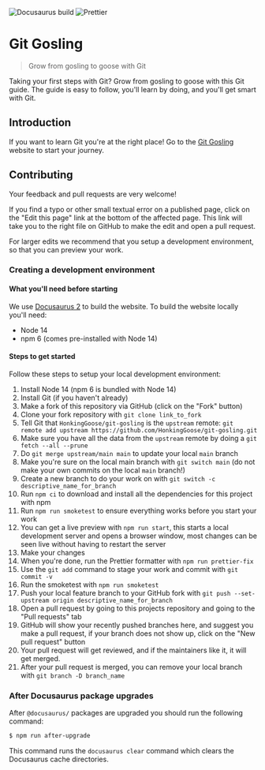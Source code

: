 ![Docusaurus build](https://github.com/HonkingGoose/git-gosling/workflows/Docusaurus%20build/badge.svg)
![Prettier](https://github.com/HonkingGoose/git-gosling/workflows/Prettier/badge.svg)

# Git Gosling

> Grow from gosling to goose with Git

Taking your first steps with Git?
Grow from gosling to goose with this Git guide.
The guide is easy to follow, you'll learn by doing, and you'll get smart with Git.

## Introduction

If you want to learn Git you're at the right place!
Go to the [Git Gosling](https://git-gosling.vercel.app/) website to start your journey.

## Contributing

Your feedback and pull requests are very welcome!

If you find a typo or other small textual error on a published page, click on the "Edit this page" link at the bottom of the affected page.
This link will take you to the right file on GitHub to make the edit and open a pull request.

For larger edits we recommend that you setup a development environment, so that you can preview your work.

### Creating a development environment

#### What you'll need before starting

We use [Docusaurus 2](https://v2.docusaurus.io/) to build the website.
To build the website locally you'll need:

- Node 14
- npm 6 (comes pre-installed with Node 14)

#### Steps to get started

Follow these steps to setup your local development environment:

1. Install Node 14 (npm 6 is bundled with Node 14)
1. Install Git (if you haven't already)
1. Make a fork of this repository via GitHub (click on the "Fork" button)
1. Clone your fork repository with `git clone link_to_fork`
1. Tell Git that `HonkingGoose/git-gosling` is the `upstream` remote: `git remote add upstream https://github.com/HonkingGoose/git-gosling.git`
1. Make sure you have all the data from the `upstream` remote by doing a `git fetch --all --prune`
1. Do `git merge upstream/main main` to update your local `main` branch
1. Make you're sure on the local main branch with `git switch main` (do not make your own commits on the local `main` branch!)
1. Create a new branch to do your work on with `git switch -c descriptive_name_for_branch`
1. Run `npm ci` to download and install all the dependencies for this project with npm
1. Run `npm run smoketest` to ensure everything works before you start your work
1. You can get a live preview with `npm run start`, this starts a local development server and opens a browser window, most changes can be seen live without having to restart the server
1. Make your changes
1. When you're done, run the Prettier formatter with `npm run prettier-fix`
1. Use the `git add` command to stage your work and commit with `git commit -v`
1. Run the smoketest with `npm run smoketest`
1. Push your local feature branch to your GitHub fork with `git push --set-upstream origin descriptive_name_for_branch`
1. Open a pull request by going to this projects repository and going to the "Pull requests" tab
1. GitHub will show your recently pushed branches here, and suggest you make a pull request, if your branch does not show up, click on the "New pull request" button
1. Your pull request will get reviewed, and if the maintainers like it, it will get merged.
1. After your pull request is merged, you can remove your local branch with `git branch -D branch_name`

### After Docusaurus package upgrades

After `@docusaurus/` packages are upgraded you should run the following command:

```bash
$ npm run after-upgrade
```

This command runs the `docusaurus clear` command which clears the Docusaurus cache directories.
